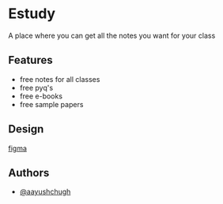 # Estudy

A place where you can get all the notes you want for your class

## Features

- free notes for all classes
- free pyq's
- free e-books
- free sample papers

## Design

[figma](https://www.figma.com/file/Zh1m43o6bhXyb5JNuIRNxb/Estudy?node-id=0%3A1)

## Authors

- [@aayushchugh](https://github.com/aayushchugh/)
